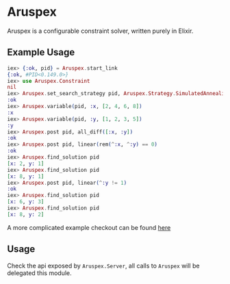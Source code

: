 # Aruspex
Aruspex is a configurable constraint solver, written purely in Elixir.

## Example Usage
```elixir
iex> {:ok, pid} = Aruspex.start_link
{:ok, #PID<0.149.0>}
iex> use Aruspex.Constraint
nil
iex> Aruspex.set_search_strategy pid, Aruspex.Strategy.SimulatedAnnealing
:ok
iex> Aruspex.variable(pid, :x, [2, 4, 6, 8])
:x
iex> Aruspex.variable(pid, :y, [1, 2, 3, 5])
:y
iex> Aruspex.post pid, all_diff([:x, :y])
:ok
iex> Aruspex.post pid, linear(rem(^:x, ^:y) == 0)
:ok
iex> Aruspex.find_solution pid
[x: 2, y: 1]
iex> Aruspex.find_solution pid
[x: 8, y: 1]
iex> Aruspex.post pid, linear(^:y != 1)
:ok
iex> Aruspex.find_solution pid
[x: 6, y: 3]
iex> Aruspex.find_solution pid
[x: 8, y: 2]
```

A more complicated example checkout can be found [here](test/aruspex/strategy_test.exs)

## Usage
Check the api exposed by `Aruspex.Server`, all calls to `Aruspex` will be
delegated this module.

